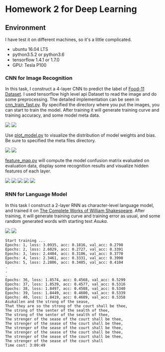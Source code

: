 # Homework 2 for Deep Learning

## Environment

I have test it on different machines, so it's a little complicated.
* ubuntu 16.04 LTS
* python3.5.2 or python3.6
* tensorflow 1.4.1 or 1.7.0
* GPU: Tesla P100

### CNN for Image Recognition

In this task, I construct a 4-layer CNN to predict the label of [Food-11 Dataset](https://mmspg.epfl.ch/food-image-datasets).
I used tensorflow high level api Dataset to read the image and do some preprocessing.
The detailed implementation can be seen in [cnn_train_fast.py](cnn_train_fast.py).
By specified the directory where you put the images, you can start to train the model.
After training it will generate training curve and training accuracy, and some model meta data.

![](images/model2_curve.png)
![](images/model2_acc.png)

Use [plot_model.py](plot_model.py) to visualize the distribution of model weights and bias.
Be sure to specified the meta files directory.

![](images/conv_weights.png)
![](images/conv_bias.png)

[feature_map.py](feature_map.py) will compute the model confusion matrix evaluated on evaluation data, 
display some recognition results and visualize hidden features of each layer.

![](images/confusion%20matrix.png)
![](images/correct1.png)
![](images/correct1_conv1.png)
![](images/false1.png)
![](images/false1_conv1.png)

### RNN for Language Model

In this task I construct a 2-layer RNN as character-level language model, 
and trained it on [The Complete Works of William Shakespeare](http://shakespeare.mit.edu/works.html).
After training, it will generate training curve and training error as usual, and some random generated words with starting text _Asuka_.

![](images/lstm_Training%20curve.png)
![](images/lstm_Training%20error.png)

```
Start training ...
Epochs: 1, loss: 3.0935, acc: 0.1816, val_acc: 0.2798
Epochs: 2, loss: 2.6029, acc: 0.2727, val_acc: 0.3391
Epochs: 3, loss: 2.4404, acc: 0.3106, val_acc: 0.3770
Epochs: 4, loss: 2.3461, acc: 0.3331, val_acc: 0.3990
Epochs: 5, loss: 2.2806, acc: 0.3485, val_acc: 0.4104
.
.
.
Epochs: 36, loss: 1.8574, acc: 0.4568, val_acc: 0.5299
Epochs: 37, loss: 1.8539, acc: 0.4577, val_acc: 0.5316
Epochs: 38, loss: 1.8497, acc: 0.4588, val_acc: 0.5340
Epochs: 39, loss: 1.8449, acc: 0.4600, val_acc: 0.5339
Epochs: 40, loss: 1.8419, acc: 0.4609, val_acc: 0.5358
Asukallen and the strong of the sease,
That they are so the strong of the court shall be thee,
The strong of the senter of the sealth of thee,
The strong of the senter of the sealth of thee,
The strenger of the sease of the court shall be thee,
The strenger of the sease of the court shall be thee,
The strenger of the sease of the court shall be thee,
The strenger of the sease of the court shall be thee,
The strenger of the sease of the court shall be thee,
The strenger of the sease of the court shall
Time cost: 3:09:49

```
